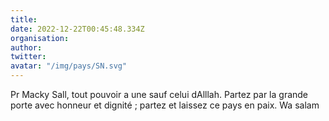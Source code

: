 ```yaml
---
title: 
date: 2022-12-22T00:45:48.334Z
organisation: 
author: 
twitter: 
avatar: "/img/pays/SN.svg"
---
```


Pr Macky Sall, tout pouvoir a une sauf celui dAlllah. Partez   par la grande porte avec honneur et dignité ; partez et laissez ce  pays en paix. Wa salam